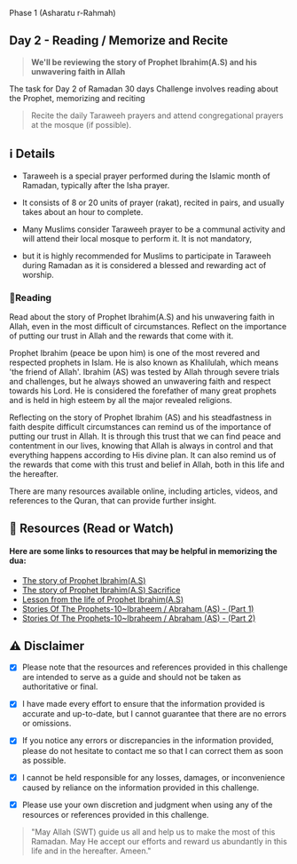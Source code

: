  Phase 1 (Asharatu r-Rahmah)

##  Day 2 - Reading / Memorize and Recite

> **We'll be reviewing the story of Prophet Ibrahim(A.S) and his unwavering faith in Allah**

The task for Day 2 of Ramadan 30 days Challenge involves reading about the Prophet, memorizing and reciting

> Recite the daily Taraweeh prayers and attend congregational prayers at the mosque (if possible).


## ℹ️ Details

- Taraweeh is a special prayer performed during the Islamic month of Ramadan, typically after the Isha prayer. 

- It consists of 8 or 20 units of prayer (rakat), recited in pairs, and usually takes about an hour to complete.

- Many Muslims consider Taraweeh prayer to be a communal activity and will attend their local mosque to perform it. It is not mandatory, 

- but it is highly recommended for Muslims to participate in Taraweeh during Ramadan as it is considered a blessed and rewarding act of worship.

### 📒Reading

Read about the story of Prophet Ibrahim(A.S) and his unwavering faith in Allah, even in the most difficult of circumstances. 
Reflect on the importance of putting our trust in Allah and the rewards that come with it.

Prophet Ibrahim (peace be upon him) is one of the most revered and respected prophets in Islam. He is also known as Khalilulah, which means 'the friend of Allah'.
Ibrahim (AS) was tested by Allah through severe trials and challenges, but he always showed an unwavering faith and respect towards his Lord. 
He is considered the forefather of many great prophets and is held in high esteem by all the major revealed religions.

Reflecting on the story of Prophet Ibrahim (AS) and his steadfastness in faith despite difficult circumstances can remind us of the importance of putting our trust in Allah. 
It is through this trust that we can find peace and contentment in our lives, knowing that Allah is always in control and that everything happens according to His divine plan.
It can also remind us of the rewards that come with this trust and belief in Allah, both in this life and the hereafter.

There are many resources available online, including articles, videos, and references to the Quran, that can provide further insight.


## 📒 Resources (Read or Watch) 
#### Here are some links to resources that may be helpful in memorizing the dua:

- [The story of Prophet Ibrahim(A.S)](https://www.southmetroic.org/post/story-of-prophet-ibrahim-a-s-abraham)
- [The story of Prophet Ibrahim(A.S) Sacrifice](https://islamonline.net/en/the-story-of-ibrahims-sacrifice/)
- [Lesson from the life of Prophet Ibrahim(A.S)](https://thepilgrim.co/lessons-from-the-life-of-prophet-ibrahim)
- [Stories Of The Prophets-10~Ibraheem / Abraham (AS) - (Part 1)](https://www.youtube.com/watch?v=ZzWI0EsWrh4)
- [Stories Of The Prophets-10~Ibraheem / Abraham (AS) - (Part 2)](https://www.youtube.com/watch?v=IcKEwfygNS4)


## ⚠️ Disclaimer 

- [x] Please note that the resources and references provided in this challenge are intended to serve as a guide and should not be taken as authoritative or final. 

- [x] I have made every effort to ensure that the information provided is accurate and up-to-date, but I cannot guarantee that there are no errors or omissions.

- [x] If you notice any errors or discrepancies in the information provided, please do not hesitate to contact me so that I can correct them as soon as possible. 

- [x] I cannot be held responsible for any losses, damages, or inconvenience caused by reliance on the information provided in this challenge.

- [x] Please use your own discretion and judgment when using any of the resources or references provided in this challenge.

> "May Allah (SWT) guide us all and help us to make the most of this Ramadan.
> May He accept our efforts and reward us abundantly in this life and in the hereafter. Ameen."
